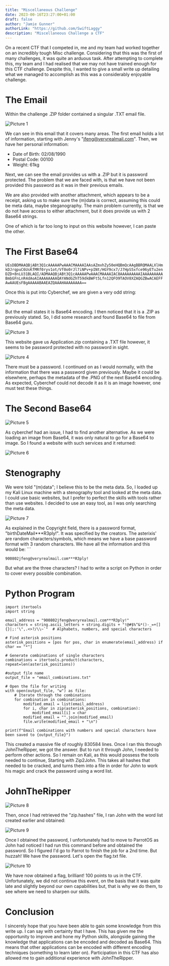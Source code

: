 ```yaml
---
title: "Miscellaneous Challenge"
date: 2023-00-16T23:27:00+01:00
draft: false
author: "Jamie Gunner"
authorLink: "https://github.com/SwiftLaggy"
description: "Miscellaneous Challenge a CTF"
---
```


On a recent CTF that I competed in, me and my team had worked together on an incredibly tough Misc challenge. Considering that this was the first of many challenges, it was quite an arduous task.
After attempting to complete this, my team and I had realised that we may not have trained enough for this CTF challenge. Despite this, I wanted to give a small write up detailing what we managed to accomplish as this was a considerably enjoyable challenge.

# The Email

Within the challenge .ZIP folder contained a singular .TXT email file. 

![Picture 1](SwiftLaggy.github.io/content/blog/Misc/Email.jpg)

We can see in this email that it covers many areas. The first email holds a lot of  information, starting with Jenny's "jfeng@veryrealmail.com". Then, we have her personal information:

- Date of Birth: 02/08/1990
- Postal Code: 00100
- Weight: 61kg

Next, we can see the email provides us with a .ZIP but it is password protected. The problem that we are faced with, is that we have not been provided this password as it was in their previous emails. 

We are also provided with another attachment, which appears to be a receipt, asking us to make sure the (m)data is correct, assuming this could be meta data, maybe steganography. The main problem currently, is that we do not have access to either attachment, but it does provide us with 2 Base64 strings. 

One of which is far too long to input on this website however, I can paste the other.
# The First Base64
```UEsDBDMAAQBjABt3Q1cAAAAAPwAAACMAAAAIAAsAZmxhZy50eHQBmQcAAgBBRQMAALXlHmkDJrqpuC6UsKfMRf0ryv1ot/Vf0o0rJl7iNPv+pINt/HGY9cx7/J7HpS5xfce96yETu2enDZD+8nLU31BLAQI/ADMAAQBjABt3Q1cAAAAAPwAAACMAAAAIAC8AAAAAAAAAIAAAAAAAAABmbGFnLnR4dAoAIAAAAAAAAQAYANdGZhT59dkBWFt5Lfn12QFO9TAOV8XZAQGZBwACAEFFAwAAUEsFBgAAAAABAAEAZQAAAHAAAAAAAA==```

Once this is put into Cyberchef, we are given a very odd string:

![Picture 2](../Images/CyberFail.jpg)

But the email states it is Base64 encoding. I then noticed that it is a .ZIP as previously stated. So, I did some research and found Base64 to file from Base64 guru. 

![Picture 3](../Images/B642F.jpg)

This website gave us Application.zip containing a .TXT file however, it seems to be password protected with no password in sight. 

![Picture 4](../Images/Passwordedfile.jpg)

There must be a password. I continued on as I would normally, with the information that there was a password given previously. Maybe it could be elsewhere, perhaps the metadata of the .PNG of the next Base64 encoding. As expected, Cyberchef could not decode it as it is an image however, one must test these things.
# The Second Base64

![Picture 5](../Images/Base64Fail2.jpg)

As cyberchef had an issue, I had to find another alternative. As we were loading an image from Base64, it was only natural to go for a Base64 to image. So I found a website with such services and it returned:

![Picture 6](../Images/B64toImage.jpg)

# Stenography

We were told "(m)data"; I believe this to be the meta data. So, I loaded up my Kali Linux machine with a stenography tool and looked at the meta data. I could use basic websites, but I prefer to perfect the skills with tools rather than use websites. I decided to use an easy tool, as I was only searching the meta data. 

![Picture 7](../Images/Exif.jpg)

As explained in the Copyright field, there is a password format, "birthDateMail\*\*\*R3ply!". It was specified by the creators. The asterixis' are random characters/symbols, which means we have a base password format with 3 random characters. We have all the information and this would be: ```
```
900802jfeng@veryrealmail.com***R3ply! 
```
But what are the three characters? I had to write a script on Python in order to cover every possible combination. 
# Python Program
```
import itertools
import string

email_address = "900802jfeng@veryrealmail.com***R3ply!"
characters = string.ascii_letters + string.digits + "!@#$%^&*()-_=+[]{}|;:'\",.<>?/\\~`"  # Alphabets, numbers, and special characters

# Find asterisk positions
asterisk_positions = [pos for pos, char in enumerate(email_address) if char == "*"]

# Generate combinations of single characters
combinations = itertools.product(characters, repeat=len(asterisk_positions))

#output file name
output_file = "email_combinations.txt"

# Open the file for writing
with open(output_file, "w") as file:
    # Iterate through the combinations
    for combination in combinations:
        modified_email = list(email_address)
        for i, char in zip(asterisk_positions, combination):
            modified_email[i] = char
        modified_email = "".join(modified_email)
        file.write(modified_email + "\n")

print(f"Email combinations with numbers and special characters have been saved to {output_file}")

```
This created a massive file of roughly 830584 lines. Once I ran this through JohnTheRipper, we got the answer. But to run it through John, I needed to perform other actions. So I remain on Kali, as this would possess the tools needed to continue, Starting with Zip2John. This takes all hashes that needed to be cracked, and turns them into a file in order for John to work his magic and crack the password using a word list. 

# JohnTheRipper
![Picture 8](../Images/Ziphashes.jpg)

Then, once I had retrieved the "zip.hashes" file, I ran John with the word list created earlier and obtained:

![Picture 9](../Images/Johnpassword.jpg)

 Once I obtained the password, I unfortunately had to move to ParrotOS as John had noticed I had run this command before and obtained the password. So I figured I'd go to Parrot to finish the job for a 2nd time. But huzzah! We have the password. Let's open the flag.txt file.
 
![Picture 10](../Images/Flag.jpg)

We have now obtained a flag, brilliant! 100 points to us in the CTF. Unfortunately, we did not continue this event, on the basis that it was quite late and slightly beyond our own capabilities but, that is why we do them, to see where we need to sharpen our skills. 

# Conclusion

I sincerely hope that you have been able to gain some knowledge from this write up. I can say with certainty that I have. 
This has given me the opportunity to improve and hone my Python skills, alongside gaining the knowledge that applications can be encoded and decoded as Base64. This means that other applications can be encoded with different encoding techniques (something to learn later on). 
Participation in this CTF has also allowed me to gain additional experience with JohnTheRipper.

